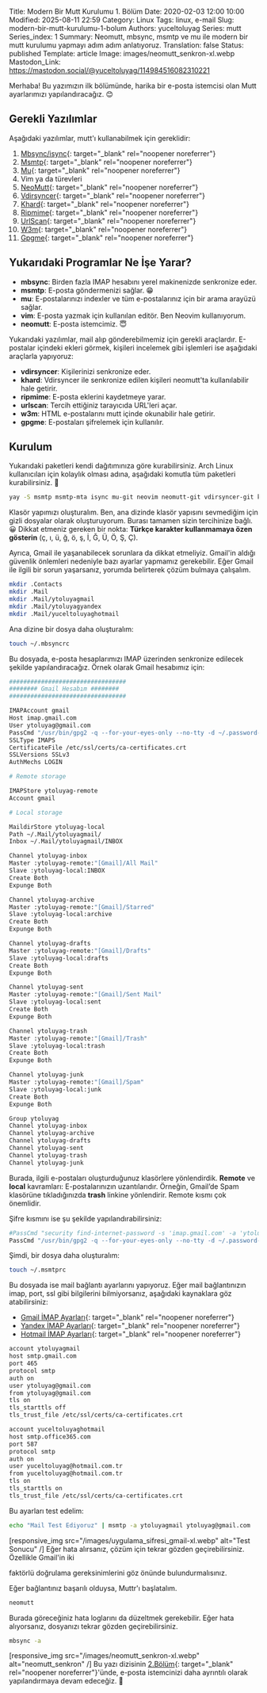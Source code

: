 Title: Modern Bir Mutt Kurulumu 1. Bölüm
Date: 2020-02-03 12:00 10:00
Modified: 2025-08-11 22:59
Category:  Linux
Tags: linux, e-mail
Slug: modern-bir-mutt-kurulumu-1-bolum
Authors: yuceltoluyag
Series: mutt
Series_index: 1
Summary: Neomutt, mbsync, msmtp ve mu ile modern bir mutt kurulumu yapmayı adım adım anlatıyoruz.
Translation: false
Status: published
Template: article
Image: images/neomutt_senkron-xl.webp
Mastodon_Link: https://mastodon.social/@yuceltoluyag/114984516082310221


Merhaba! Bu yazımızın ilk bölümünde, harika bir e-posta istemcisi olan Mutt ayarlarımızı yapılandıracağız. 😊

## Gerekli Yazılımlar

Aşağıdaki yazılımlar, mutt'ı kullanabilmek için gereklidir:

1. [Mbsync/isync](https://wiki.archlinux.org/index.php/Isync#Installing){: target="_blank" rel="noopener noreferrer"}
2. [Msmtp](https://wiki.archlinux.org/index.php/Msmtp){: target="_blank" rel="noopener noreferrer"}
3. [Mu](https://aur.archlinux.org/packages/mu/){: target="_blank" rel="noopener noreferrer"}
4. Vim ya da türevleri
5. [NeoMutt](https://www.archlinux.org/packages/community/x86_64/neomutt/){: target="_blank" rel="noopener noreferrer"}
6. [Vdirsyncer](https://aur.archlinux.org/packages/vdirsyncer-git/){: target="_blank" rel="noopener noreferrer"}
7. [Khard](https://www.archlinux.org/packages/community/any/khard/){: target="_blank" rel="noopener noreferrer"}
8. [Ripmime](https://aur.archlinux.org/packages/ripmime/){: target="_blank" rel="noopener noreferrer"}
9. [UrlScan](https://www.archlinux.org/packages/community/any/urlscan/){: target="_blank" rel="noopener noreferrer"}
10. [W3m](https://www.archlinux.org/packages/extra/x86_64/w3m/){: target="_blank" rel="noopener noreferrer"}
11. [Gpgme](https://www.archlinux.org/packages/core/x86_64/gpgme/){: target="_blank" rel="noopener noreferrer"}

## Yukarıdaki Programlar Ne İşe Yarar?

- **mbsync**: Birden fazla IMAP hesabını yerel makinenizde senkronize eder.
- **msmtp**: E-posta göndermenizi sağlar. 😁
- **mu**: E-postalarınızı indexler ve tüm e-postalarınız için bir arama arayüzü sağlar.
- **vim**: E-posta yazmak için kullanılan editör. Ben Neovim kullanıyorum.
- **neomutt**: E-posta istemcimiz. 😇

Yukarıdaki yazılımlar, mail alıp gönderebilmemiz için gerekli araçlardır. E-postalar içindeki ekleri görmek, kişileri incelemek gibi işlemleri ise aşağıdaki araçlarla yapıyoruz:

- **vdirsyncer**: Kişilerinizi senkronize eder.
- **khard**: Vdirsyncer ile senkronize edilen kişileri neomutt'ta kullanılabilir hale getirir.
- **ripmime**: E-posta eklerini kaydetmeye yarar.
- **urlscan**: Tercih ettiğiniz tarayıcıda URL'leri açar.
- **w3m**: HTML e-postalarını mutt içinde okunabilir hale getirir.
- **gpgme**: E-postaları şifrelemek için kullanılır.

## Kurulum

Yukarıdaki paketleri kendi dağıtımınıza göre kurabilirsiniz. Arch Linux kullanıcıları için kolaylık olması adına, aşağıdaki komutla tüm paketleri kurabilirsiniz. 🤣

```bash
yay -S msmtp msmtp-mta isync mu-git neovim neomutt-git vdirsyncer-git khard ripmime urlscan w3m gpgme
```

Klasör yapımızı oluşturalım. Ben, ana dizinde klasör yapısını sevmediğim için gizli dosyalar olarak oluşturuyorum. Burası tamamen sizin tercihinize bağlı. 😀 Dikkat etmeniz gereken bir nokta: **Türkçe karakter kullanmamaya özen gösterin** (ç, ı, ü, ğ, ö, ş, İ, Ğ, Ü, Ö, Ş, Ç).

Ayrıca, Gmail ile yaşanabilecek sorunlara da dikkat etmeliyiz. Gmail'in aldığı güvenlik önlemleri nedeniyle bazı ayarlar yapmamız gerekebilir. Eğer Gmail ile ilgili bir sorun yaşarsanız, yorumda belirterek çözüm bulmaya çalışalım.

```bash
mkdir .Contacts
mkdir .Mail
mkdir .Mail/ytoluyagmail
mkdir .Mail/ytoluyagyandex
mkdir .Mail/yuceltoluyaghotmail
```

Ana dizine bir dosya daha oluşturalım:

```bash
touch ~/.mbsyncrc
```

Bu dosyada, e-posta hesaplarımızı IMAP üzerinden senkronize edilecek şekilde yapılandıracağız. Örnek olarak Gmail hesabımız için:

```bash
#################################
######## Gmail Hesabım ########
#################################

IMAPAccount gmail
Host imap.gmail.com
User ytoluyag@gmail.com
PassCmd "/usr/bin/gpg2 -q --for-your-eyes-only --no-tty -d ~/.password-store/ytoluyag.gpg"
SSLType IMAPS
CertificateFile /etc/ssl/certs/ca-certificates.crt
SSLVersions SSLv3
AuthMechs LOGIN

# Remote storage

IMAPStore ytoluyag-remote
Account gmail

# Local storage

MaildirStore ytoluyag-local
Path ~/.Mail/ytoluyagmail/
Inbox ~/.Mail/ytoluyagmail/INBOX

Channel ytoluyag-inbox
Master :ytoluyag-remote:"[Gmail]/All Mail"
Slave :ytoluyag-local:INBOX
Create Both
Expunge Both

Channel ytoluyag-archive
Master :ytoluyag-remote:"[Gmail]/Starred"
Slave :ytoluyag-local:archive
Create Both
Expunge Both

Channel ytoluyag-drafts
Master :ytoluyag-remote:"[Gmail]/Drafts"
Slave :ytoluyag-local:drafts
Create Both
Expunge Both

Channel ytoluyag-sent
Master :ytoluyag-remote:"[Gmail]/Sent Mail"
Slave :ytoluyag-local:sent
Create Both
Expunge Both

Channel ytoluyag-trash
Master :ytoluyag-remote:"[Gmail]/Trash"
Slave :ytoluyag-local:trash
Create Both
Expunge Both

Channel ytoluyag-junk
Master :ytoluyag-remote:"[Gmail]/Spam"
Slave :ytoluyag-local:junk
Create Both
Expunge Both

Group ytoluyag
Channel ytoluyag-inbox
Channel ytoluyag-archive
Channel ytoluyag-drafts
Channel ytoluyag-sent
Channel ytoluyag-trash
Channel ytoluyag-junk
```

Burada, ilgili e-postaları oluşturduğunuz klasörlere yönlendirdik. **Remote** ve **local** kavramları: E-postalarınızın uzantılarıdır. Örneğin, Gmail’de Spam klasörüne tıkladığınızda **trash** linkine yönlendirir. Remote kısmı çok önemlidir.

Şifre kısmını ise şu şekilde yapılandırabilirsiniz:

```bash
#PassCmd "security find-internet-password -s 'imap.gmail.com' -a 'ytoluyag@gmail.com' -w"
PassCmd "/usr/bin/gpg2 -q --for-your-eyes-only --no-tty -d ~/.password-store/ytoluyag.gpg"
```

Şimdi, bir dosya daha oluşturalım:

```bash
touch ~/.msmtprc
```

Bu dosyada ise mail bağlantı ayarlarını yapıyoruz. Eğer mail bağlantınızın imap, port, ssl gibi bilgilerini bilmiyorsanız, aşağıdaki kaynaklara göz atabilirsiniz:

- [Gmail İMAP Ayarları](https://support.google.com/mail/answer/7126229?hl=tr){: target="_blank" rel="noopener noreferrer"}
- [Yandex İMAP Ayarları](https://yandex.com.tr/support/mail/mail-clients.html){: target="_blank" rel="noopener noreferrer"}
- [Hotmail İMAP Ayarları](https://support.office.com/tr-tr/article/outlook-com-i%C3%A7in-pop-imap-ve-smtp-ayarlar%C4%B1-d088b986-291d-42b8-9564-9c414e2aa040){: target="_blank" rel="noopener noreferrer"}

```bash
account ytoluyagmail
host smtp.gmail.com
port 465
protocol smtp
auth on
user ytoluyag@gmail.com
from ytoluyag@gmail.com
tls on
tls_starttls off
tls_trust_file /etc/ssl/certs/ca-certificates.crt

account yuceltoluyaghotmail
host smtp.office365.com
port 587
protocol smtp
auth on
user yuceltoluyag@hotmail.com.tr
from yuceltoluyag@hotmail.com.tr
tls on
tls_starttls on
tls_trust_file /etc/ssl/certs/ca-certificates.crt
```

Bu ayarları test edelim:

```bash
echo "Mail Test Ediyoruz" | msmtp -a ytoluyagmail ytoluyag@gmail.com
```

[responsive_img src="/images/uygulama_sifresi_gmail-xl.webp" alt="Test Sonucu" /]
Eğer hata alırsanız, çözüm için tekrar gözden geçirebilirsiniz. Özellikle Gmail'in iki

 faktörlü doğrulama gereksinimlerini göz önünde bulundurmalısınız.

Eğer bağlantınız başarılı olduysa, Muttr'ı başlatalım.

```bash
neomutt
```

Burada göreceğiniz hata loglarını da düzeltmek gerekebilir. Eğer hata alıyorsanız, dosyanızı tekrar gözden geçirebilirsiniz.
```bash
mbsync -a
```

[responsive_img src="/images/neomutt_senkron-xl.webp" alt="neomutt_senkron" /]
Bu yazı dizisinin [2.Bölüm](/imap-sunucusuna-openssl-kullanarak-terminal-ile-erisin){: target="_blank" rel="noopener noreferrer"}'ünde, e-posta istemcinizi daha ayrıntılı olarak yapılandırmaya devam edeceğiz. 🙂


